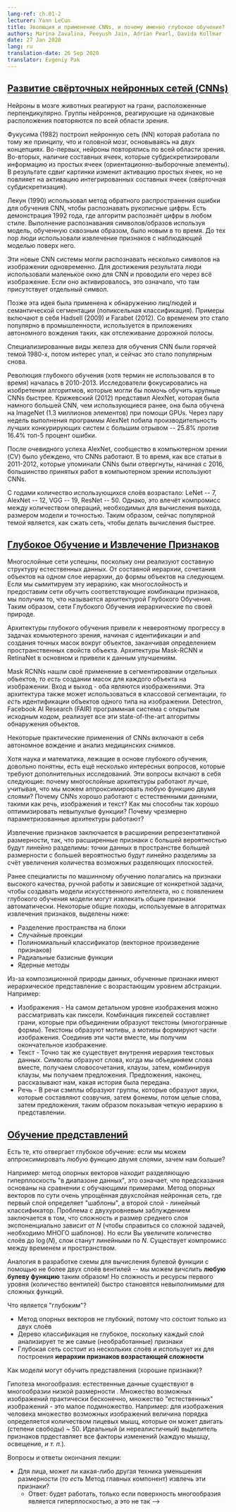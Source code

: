```yaml
---
lang-ref: ch.01-2
lecturer: Yann LeCun
title: Эволюция и применение CNNs, и почему именно глубокое обучение?
authors: Marina Zavalina, Peeyush Jain, Adrian Pearl, Davida Kollmar
date: 27 Jan 2020
lang: ru
translation-date: 26 Sep 2020
translator: Evgeniy Pak
---
```



<!-- ## [Evolution of CNNs](https://www.youtube.com/watch?v=0bMe_vCZo30&t=2965s) -->

## [Развитие свёрточных нейронных сетей (CNNs)](https://www.youtube.com/watch?v=0bMe_vCZo30&t=2965s)

<!-- In animal brains, neurons react to edges that are at particular orientations. Groups of neurons that react to the same orientations are replicated over all of the visual field.

Fukushima (1982) built a neural net (NN) that worked the same way as the brain, based on two concepts. First, neurons are replicated across the visual field. Second, there are complex cells that pool the information from simple cells (orientation-selective units). As a result, the shift of the picture will change the activation of simple cells, but will not influence the integrated activation of the complex cell (convolutional pooling).

LeCun (1990) used backprop to train a CNN to recognize handwritten digits. There is a demo from 1992 where the algorithm recognizes the digits of any style. Doing character/pattern recognition using a model that is trained end-to-end was new at that time. Previously, people had used feature extractors with a supervised model on top.

These new CNN systems could recognize multiple characters in the image at the same time. To do it, people used a small input window for a CNN and swiped it over the whole image. If it activated, it meant there was a particular character present.

Later, this idea was applied to faces/people detection and semantic segmentation (pixel-wise classification). Examples include Hadsell (2009) and Farabet (2012). This eventually became popular in industry, used in autonomous driving applications such as lane tracking.

Special types of hardware to train CNN were a hot topic in the 1980s, then the interest dropped, and now it has become popular again.

The deep learning (though the term was not used at that time) revolution started in 2010-2013. Researchers focused on inventing algorithms that could help train large CNNs faster. Krizhevsky (2012) came up with AlexNet, which was a much larger CNN than those used before, and trained it on ImageNet (1.3 million samples) using GPUs. After running for a couple of weeks AlexNet beat the performance of the best competing systems by a large margin -- a 25.8% *vs.* 16.4% top-5 error rate.

After seeing AlexNet's success, the computer vision (CV) community was convinced that CNNs work. While all papers from 2011-2012 that mentioned CNNs had been rejected, since 2016 most accepted CV papers use CNNs.

Over the years, the number of layers used has been increasing: LeNet -- 7, AlexNet -- 12, VGG -- 19, ResNet -- 50. However, there is a trade-off between the number of operations needed to compute the output, the size of the model, and its accuracy. Thus, a popular topic now is how to compress the networks to make the computations faster. -->

Нейроны в мозге животных реагируют на грани, расположенные перпендикулярно. Группы нейроннов, реагирующие на одинаковые расположения повторяются по всей области зрения.

Фукусима (1982) построил нейронную сеть (NN) которая работала по тому же принципу, что и головной мозг, основываясь на двух концепциях. Во-первых, нейроны повторялись по всей области зрения. Во-вторых, наличие составных ячеек, которые субдискретизировали информацию из простых ячеек (ориентационно-выборочные элементы). В результате сдвиг картинки изменит активацию простых ячеек, но не повлияет на активацию интегрированных составных ячеек (свёрточная субдискретизация).

Лекун (1990) использовал метод обратного распространения ошибки для обучения CNN, чтобы распознавать рукописные цифры. Есть демонстрация 1992 года, где алгоритм распознаёт цифры в любом стиле. Выполнение распознавания символов/образов используя модель, обученную сквозным образом, было новым в то время. До тех пор люди использовали извлечение признаков с наблюдающей моделью поверх него.

Эти новые CNN системы могли распознавать несколько символов на изображении одновременно. Для достижения результата люди использовали маленькое окно для CNN и проводили его через всё изображение. Если оно активировалось, это означало, что там присутствует отдельный символ.

Позже эта идея была применена к обнаружению лиц/людей и семантической сегментации (попиксельная классификация). Примеры включают в себя Hadsell (2009) и Farabet (2012). Со временем это стало популярно в промышленности, используется в приложениях автономного вождения таких, как отслеживание дорожной полосы.

Специализированные виды железа для обучения CNN были горячей темой 1980-х, потом интерес упал, и сейчас это стало популярным снова.

Революция глубокого обучения (хотя термин не использовался в то время) началась в 2010-2013. Исследователи фокусировались на изобретении алгоритмов, которые могли бы помочь обучить крупные CNNs быстрее. Крижевский (2012) представил AlexNet, которая была намного большей CNN, чем использующиеся ранее, она была обучена на ImageNet (1.3 миллионов элементов) при помощи GPUs. Через пару недель выполнения программы AlexNet побила производительность лучших конкурирующих систем с большим отрывом -- 25.8% *против* 16.4% топ-5 процент ошибки.

После очевидного успеха AlexNet, сообщество в компьютерном зрении (CV) было убеждено, что CNNs работают. В то время, как все статьи в 2011-2012, которые упоминали CNNs были отвергнуты, начиная с 2016, большинство принятых работ в компьютерном зрении используют CNNs.

С годами количество использующихся слоёв возрастало: LeNet -- 7, AlexNet -- 12, VGG -- 19, ResNet -- 50. Однако, это влечёт компромисс между количеством операций, необходимых для вычисления выхода, размером модели и точностью. Таким образом, сейчас популярной темой является, как сжать сеть, чтобы делать вычисления быстрее.


<!-- ## [Deep Learning and Feature Extraction](https://www.youtube.com/watch?v=0bMe_vCZo30&t=3955s) -->

## [Глубокое Обучение и Извлечение Признаков](https://www.youtube.com/watch?v=0bMe_vCZo30&t=3955s)

<!-- Multilayer networks are successful because they exploit the compositional structure of natural data. In compositional hierarchy, combinations of objects at one layer in the hierarchy form the objects at the next layer. If we mimic this hierarchy as multiple layers and let the network learn the appropriate combination of features, we get what is called Deep Learning architecture. Thus, Deep Learning networks are hierarchical in nature.

Deep learning architectures have led to an incredible progress in computer vision tasks ranging from identifying and generating accurate masks around the objects to identifying spatial properties of an object. Mask-RCNN and RetinaNet architectures mainly led to this improvement.

Mask RCNNs have found their use in segmenting individual objects, *i.e.* creating masks for each object in an image. The input and output are both images. The architecture can also be used to do instance segmentation, *i.e.* identifying different objects of the same type in an image. Detectron, a Facebook AI Research (FAIR) software system, implements all these state-of-the-art object detection algorithms and is open source.

Some of the practical applications of CNNs are powering autonomous driving and analysing medical images.

Although the science and mathematics behind deep learning is fairly understood, there are still some interesting questions that require more research. These questions include: Why do architectures with multiple layers perform better, given that we can approximate any function with two layers? Why do CNNs work well with natural data such as speech, images, and text? How are we able to optimize non-convex functions so well? Why do over-parametrised architectures work?

Feature extraction consists of expanding the representational dimension such that the expanded features are more likely to be linearly separable; data points in higher dimensional space are more likely to be linearly separable due to the increase in the number of possible separating planes.

Earlier machine learning practitioners relied on high quality, hand crafted, and task specific features to build artificial intelligence models, but with the advent of Deep Learning, the models are able to extract the generic features automatically. Some common approaches used in feature extraction algorithms are highlighted below:

- Space tiling
- Random Projections
- Polynomial Classifier (feature cross-products)
- Radial basis functions
- Kernel Machines

Because of the compositional nature of data, learned features have a hierarchy of representations with increasing level of abstractions. For example:

-  Images - At the most granular level, images can be thought of as pixels. Combination of pixels constitute edges which when combined forms textons (multi-edge shapes). Textons form motifs and motifs form parts of the image. By combining these parts together we get the final image.
-  Text - Similarly, there is an inherent hierarchy in textual data. Characters form words, when we combine words together we get word-groups, then clauses, then by combining clauses we get sentences. Sentences finally tell us what story is being conveyed.
-  Speech - In speech, samples compose bands, which compose sounds, which compose phones, then phonemes, then whole words, then sentences, thus showing a clear hierarchy in representation. -->

Многослойные сети успешны, поскольку они реализуют составную структуру естественных данных. От составной иерархии, сочетания объектов на одном слое иерархии, до формы объектов на следующем. Если мы сымитируем эту иерархию, как многослойность и предоставим сети обучить соответствующие комбинации признаков, мы получим то, что называется архитектурой Глубокого Обучения. Таким образом, сети Глубокого Обучения иерархические по своей природе.

Архитектуры глубокого обучения привели к невероятному прогрессу в задачах комьютерного зрения, начиная с идентификации и  and создания точных масок вокруг объектов, заканчивая определением пространственных свойств объекта. Архитектуры Mask-RCNN и RetinaNet в основном и привели к данным улучшениям.

Mask RCNNs нашли своё применение в сегментировании отдельных объектов, *то есть* создании масок для каждого объекта на изображении. Вход и выход - оба являются изображениями. Эта архитектура также может использоваться в классовой сегментации, *то есть* идентификации объектов одного типа на изображении. Detectron, Facebook AI Research (FAIR) программная система с открытым исходным кодом, реализует все эти state-of-the-art алгоритмы обнаружения объектов.

Некоторые практические применения of CNNs включают в себя автономное вождение и анализ медицинских снимков.

Хотя наука и математика, лежащие в основе глубокого обучения, довольно понятны, есть ещё несколько интересных вопросов, которые требуют дополнительных исследований. Эти вопросы вклчают в себя следующие: почему многослойные архитектуры работают лучше, учитывая, что мы можем аппроксимировать любую функцию двумя слоями? Почему CNNs хорошо работают с естественными данными, такими как речь, изображения и текст? Как мы способны так хорошо оптимизировать невыпуклые функции? Почему чрезмерно параметризованные архитектуры работают?

Извлечение признаков заключается в расширении репрезентативной размерности, так, что расширенные признаки с большей вероятностью будут линейно разделимы: точки данных в пространстве большей размерности с большей вероятностью будут линейно разделимы за счёт увеличения количества возможных разделяющих плоскостей.

Ранее  специалисты по машинному обучению полагались на признаки высокого качества, ручной работы и зависящие от конкретной задачи, чтобы создавать модели искусственного интеллекта, но с появлением глубокого обучения модели могут извлекать общие признаки автоматически. Некоторые общие походы, используемые в алгоритмах извлечения признаков, выделены ниже:

- Разделение пространства на блоки
- Случайные проекции
- Полиномиальный классификатор (векторное произведение признаков)
- Радиальные базисные функции
- Ядерные методы

Из-за композиционной природы данных, обученные признаки имеют иерархическое представление с возрастающим уровнем абстракции. Например:

-  Изображения - На самом детальном уровне изображения можно рассматривать как пиксели. Комбинация пикселей составляет грани, которые при объединении образуют текстоны (многогранные формы). Текстоны образуют мотивы, а мотивы формируют части изображения. Соединив эти части вместе, мы получим окончательное изображение.
-  Текст - Точно так же существует внутрення иерархия текстовых данных. Символы образуют слова, когда мы объединяем слова вместе, получаем словосочетания, клаузы, затем, комбинируя клаузы, мы получаем предложения. Предложения, наконец, рассказывают нам, какая история была передана.
-  Речь - В речи сэмплы образуют группы, которые образуют звуки, которые составляют созвучия, затем фонемы, потом целые слова, затем предложения, таким образом показывая четкую иерархию в представлении.

<!-- ## [Learning representations](https://www.youtube.com/watch?v=0bMe_vCZo30&t=4767s) -->
## [Обучение представлений](https://www.youtube.com/watch?v=0bMe_vCZo30&t=4767s)

<!-- There are those who dismiss Deep Learning: if we can approximate any function with 2 layers, why have more?

For example: SVMs find a separating hyperplane "in the span of the data", meaning predictions are based on comparisons to training examples. SVMs are essentially a very simplistic 2 layer neural net, where the first layer defines "templates" and the second layer is a linear classifier. The problem with 2 layer fallacy is that the complexity and size of the middle layer is exponential in $N$ (to do well with a difficult task, need LOTS of templates). But if you expand the number of layers to $\log(N)$, the layers become linear in $N$. There is a trade-off between time and space.

An analogy is designing a circuit to compute a boolean function with no more than two layers of gates -- we can compute **any boolean function** this way! But, the complexity and resources of the first layer (number of gates) quickly becomes infeasible for complex functions.

What is "deep"?

- An SVM isn't deep because it only has two layers
- A classification tree isn't deep because every layer analyses the same (raw) features
- A deep network has several layers and uses them to build a **hierarchy of features of increasing complexity**

How can models learn representations (good features)?

Manifold hypothesis: natural data lives in a low-dimensional manifold. Set of possible images is essentially infinite, set of "natural" images is a tiny subset. For example: for an image of a person, the set of possible images is on the order of magnitude of the number of face muscles they can move (degrees of freedom) ~ 50. An ideal (and unrealistic) feature extractor represents all the factors of variation (each of the muscles, lighting, *etc.*).

Q&A from the end of lecture:

- For the face example, could some other dimensionality reduction technique (*i.e.* PCA) extract these features?
  - Answer: would only work if the manifold surface is a hyperplane, which it is not -->

Есть те, кто отвергает глубокое обучение: если мы можем аппроксимировать любую функцию двумя слоями, зачем нам больше?

Например: метод опорных векторов находит разделяющую гиперплоскость "в диапазоне данных", это означает, что предсказания основаны на сравнении с обучающими примерами. Метод опорных векторов по сути очень упрощённая двухслойная нейронная сеть, где первый слой определяет "шаблоны", а второй слой - линейный классификатор. Проблема с двухуровневым заблуждением заключается в том, что сложность и размер среднего слоя экспоненциально зависит от $N$ (чтобы справиться со сложной задачей, необходимо МНОГО шаблонов). Но если Вы увеличите количество слоёв до $\log(N)$, слои станут линейными по $N$. Существует компромисс между временем и пространством.

Аналогия в разработке схемы для вычисления булевой функции с помощью не более двух слоёв вентилей -- мы можем вичслить **любую булеву функцию** таким образом! Но сложность и ресурсы первого уровня (количество вентилей) быстро становятся невыполнимыми для сложных функций.

Что является "глубоким"?

- Метод опорных векторов не глубокий, потому что состоит только из двух слоёв
- Дерево классификация не глубокое, поскольку каждый слой анализирует те же самые (необработанные) признаки
- Глубокая сеть состоит из нескольких слоёв и использует их для построения **иерархии признаков возрастающей сложности**

Как модели могут обучить представления (хорошие признаки)?

Гипотеза многообразия: естественные данные существуют в многообразии низкой размерности . Множество возможных изображений практически бесконечно, множество "естественных" изображений - это малое подмножество. Например: для изображения человека множество возможных изображений величина порядка определяется количеством лицевых мышц, которые он может двигать (степени свободы) ~ 50. Идеальный (и нереалистичный) выделитель признаков прдеставляет все факторы изменений (каждую мышцу, освещение, *и т. п.*).

Вопросы и ответы окончания лекции:

- Для лица, может ли какая-либо другая техника уменьшения размерности (*то есть* Метод главных компонент) извлечь эти признаки?
  - Ответ: будет работать, только если поверхность многообразия является гиперплоскостью, а это не так -->
